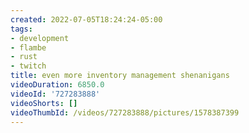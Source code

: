 ```yaml
---
created: 2022-07-05T18:24:24-05:00
tags:
- development
- flambe
- rust
- twitch
title: even more inventory management shenanigans
videoDuration: 6850.0
videoId: '727283888'
videoShorts: []
videoThumbId: /videos/727283888/pictures/1578387399
---
```

